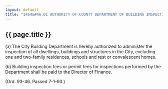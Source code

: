 ---
layout: default 
title: "1464&#46;01 AUTHORITY OF COUNTY DEPARTMENT OF BUILDING INSPECTION&#46;"---

{{ page.title }}
----------------

​(a) The City Building Department is hereby authorized to administer the
inspection of all dwellings, buildings and structures in the City,
excluding one and two-family residences, schools and rest or
convalescent homes.

​(b) Building inspection fees or permit fees for inspections performed
by the Department shall be paid to the Director of Finance.

(Ord. 93-46. Passed 7-1-93.)
